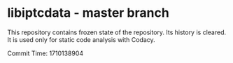 # libiptcdata - master branch

This repository contains frozen state of the repository.
Its history is cleared. It is used only for static code
analysis with Codacy.

Commit Time: 1710138904